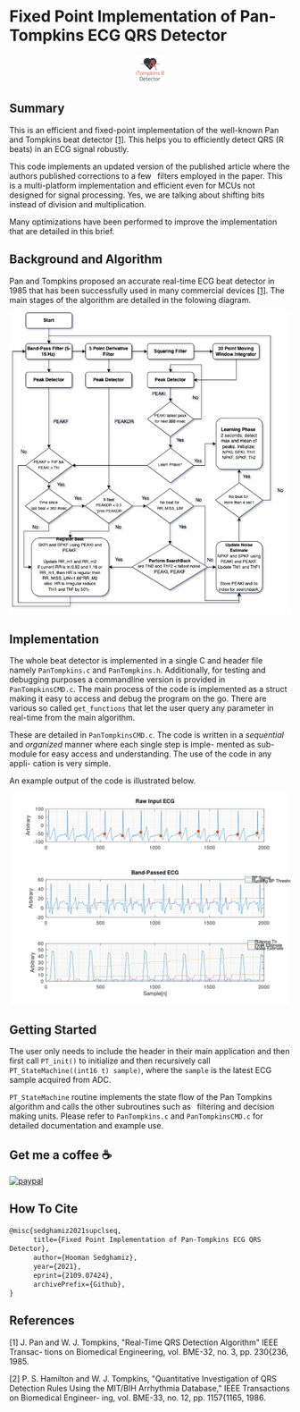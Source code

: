 # Fixed Point Implementation of Pan-Tompkins ECG QRS Detector

<p align="center">
  <img width="50" height="50" src="./assets/logo.png">
</p>

## Summary

This is an efficient and fixed-point implementation of the well-known Pan and
Tompkins beat detector [[1]](#1). This helps you to efficiently detect QRS (R beats) in an ECG signal 
robustly.

This code implements an updated version of the published
article where the authors published corrections to a few  filters employed in the paper.
This is a multi-platform implementation and efficient even for MCUs not
designed for signal processing. Yes, we are talking about shifting bits instead of division and 
multiplication.

Many optimizations have been performed to improve the implementation that are detailed in this brief.

## Background and Algorithm

Pan and Tompkins proposed an accurate real-time ECG beat detector in 1985 that has been
successfully used in many commercial devices [[1]](#1). The main stages of the algorithm are
detailed in the folowing diagram.

![Algorithm](./assets/pan-tompkins-algorithm.png)


## Implementation

The whole beat detector is implemented in a single C and header file namely `PanTompkins.c`
and `PanTompkins.h`. Additionally, for testing and debugging purposes a commandline version is provided in `PanTompkinsCMD.c`. 
The main process of the code is implemented as a struct making it easy to access and
debug the program on the go. There are various so called `get_functions` that let the user query any parameter in real-time from the main algorithm.

These are detailed in `PanTompkinsCMD.c`. The code is written in a *sequential* and *organized* manner where each single step is imple-
mented as sub-module for easy access and understanding. The use of the code in any appli-
cation is very simple.

An example output of the code is illustrated below.

![Example](./assets/Example.png)



## Getting Started

The user only needs to include the header in their main application
and then first call `PT_init()` to initialize and then recursively call `PT_StateMachine((int16 t) sample)`,
where the `sample` is the latest ECG sample acquired from ADC.

`PT_StateMachine` routine implements the state flow of the Pan Tompkins algorithm
and calls the other subroutines such as  filtering and decision making units. Please refer to
`PanTompkins.c` and `PanTompkinsCMD.c` for detailed documentation and example use.



## Get me a coffee :coffee: 
[![paypal](https://www.paypalobjects.com/en_US/i/btn/btn_donateCC_LG.gif)](https://www.paypal.com/cgi-bin/webscr?cmd=_donations&business=9FAVSPGXTBBQU&currency_code=USD)



## How To Cite 
```
@misc{sedghamiz2021supclseq,
      title={Fixed Point Implementation of Pan-Tompkins ECG QRS Detector}, 
      author={Hooman Sedghamiz},
      year={2021},
      eprint={2109.07424},
      archivePrefix={Github},
}
```

## References
<a id="1">[1]</a> 
J. Pan and W. J. Tompkins, "Real-Time QRS Detection Algorithm" IEEE Transac-
tions on Biomedical Engineering, vol. BME-32, no. 3, pp. 230{236, 1985.

<a id="2">[2]</a>
P. S. Hamilton and W. J. Tompkins, "Quantitative Investigation of QRS Detection Rules
Using the MIT/BIH Arrhythmia Database," IEEE Transactions on Biomedical Engineer-
ing, vol. BME-33, no. 12, pp. 1157{1165, 1986.